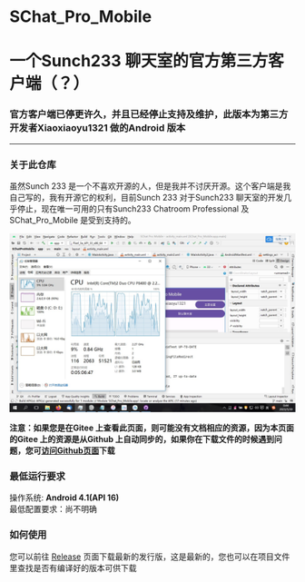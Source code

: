 # SChat_Pro_Mobile
# 一个Sunch233 聊天室的官方第三方客户端（？）   
### 官方客户端已停更许久，并且已经停止支持及维护，此版本为第三方开发者Xiaoxiaoyu1321 做的Android 版本   
---
### 关于此仓库   
虽然Sunch 233 是一个不喜欢开源的人，但是我并不讨厌开源。这个客户端是我自己写的，我有开源它的权利，目前Sunch 233 对于Sunch233 聊天室的开发几乎停止，现在唯一可用的只有Sunch233 Chatroom Professional 及 SChat_Pro_Mobile 是受到支持的。   
       
       
![](https://github.com/Xiaoxiaoyu1321/SChat_Pro_Mobile/raw/main/img/1.jpg)  
       
       
**注意：如果您是在Gitee 上查看此页面，则可能没有文档相应的资源，因为本页面的Gitee 上的资源是从Github 上自动同步的，如果你在下载文件的时候遇到问题，您可[访问Github页面](https://github.com/Xiaoxiaoyu1321/SChat_Pro_Mobile)下载**    
### 最低运行要求  
操作系统: **Android 4.1(API 16)**     
最低配置要求：尚不明确   
### 如何使用  
您可以前往 [Release](https://github.com/Xiaoxiaoyu1321/SChat_Pro_Mobile/releases) 页面下载最新的发行版，这是最新的，您也可以在项目文件里查找是否有编译好的版本可供下载   
